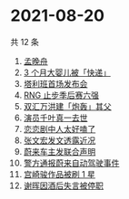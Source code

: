 # 2021-08-20

共 12 条

<!-- BEGIN ZHIHUSEARCH -->
<!-- 最后更新时间 Fri Aug 20 2021 01:17:11 GMT+0800 (China Standard Time) -->
1. [孟晚舟](https://www.zhihu.com/search?q=孟晚舟)
1. [3 个月大婴儿被「快递」](https://www.zhihu.com/search?q=婴儿被快递)
1. [塔利班首场发布会](https://www.zhihu.com/search?q=塔利班)
1. [RNG 止步季后赛六强](https://www.zhihu.com/search?q=RNG)
1. [双汇万洪建「炮轰」其父](https://www.zhihu.com/search?q=双汇)
1. [演员千叶真一去世](https://www.zhihu.com/search?q=千叶真一)
1. [恋恋剧中人太好嗑了](https://www.zhihu.com/search?q=恋恋剧中人)
1. [张文宏发文透露近况](https://www.zhihu.com/search?q=张文宏)
1. [蔚来车主发联合声明](https://www.zhihu.com/search?q=蔚来)
1. [警方通报蔚来自动驾驶事件](https://www.zhihu.com/search?q=蔚来)
1. [宫崎骏作品被刷 1 星](https://www.zhihu.com/search?q=宫崎骏)
1. [谢晖因酒后失言被停职](https://www.zhihu.com/search?q=谢晖)
<!-- END ZHIHUSEARCH -->

